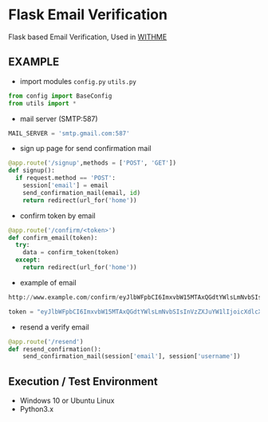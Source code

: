 # Flask Email Verification

Flask based Email Verification, Used in [WITHME](http://www.withme.xyz) 

## EXAMPLE

- import modules ```config.py``` ```utils.py```
```python
from config import BaseConfig
from utils import *
```

- mail server (SMTP:587)

```python
MAIL_SERVER = 'smtp.gmail.com:587'
```


- sign up page for send confirmation mail

```python
@app.route('/signup',methods = ['POST', 'GET'])
def signup():
  if request.method == 'POST':
    session['email'] = email
    send_confirmation_mail(email, id)
    return redirect(url_for('home'))
```

- confirm token by email

```python
@app.route('/confirm/<token>')
def confirm_email(token):
  try:
    data = confirm_token(token)
  except:
    return redirect(url_for('home'))
```

- example of email

```python
http://www.example.com/confirm/eyJlbWFpbCI6ImxvbW15MTAxQGdtYWlsLmNvbSIsInVzZXJuYW1lIjoicXdlcXdlIn0.XkA0IQ.3izTIkyiiMuTHvEi2BVmbW7QJYo

token = "eyJlbWFpbCI6ImxvbW15MTAxQGdtYWlsLmNvbSIsInVzZXJuYW1lIjoicXdlcXdlIn0.XkA0IQ.3izTIkyiiMuTHvEi2BVmbW7QJYo"
```

- resend a verify email

```python
@app.route('/resend')
def resend_confirmation():
	send_confirmation_mail(session['email'], session['username'])
```

## Execution / Test Environment
  - Windows 10 or Ubuntu Linux
  - Python3.x

